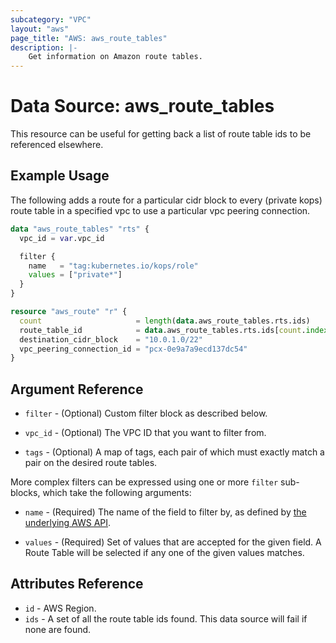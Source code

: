 ```yaml
---
subcategory: "VPC"
layout: "aws"
page_title: "AWS: aws_route_tables"
description: |-
    Get information on Amazon route tables.
---
```


# Data Source: aws_route_tables

This resource can be useful for getting back a list of route table ids to be referenced elsewhere.

## Example Usage

The following adds a route for a particular cidr block to every (private
kops) route table in a specified vpc to use a particular vpc peering
connection.

```terraform
data "aws_route_tables" "rts" {
  vpc_id = var.vpc_id

  filter {
    name   = "tag:kubernetes.io/kops/role"
    values = ["private*"]
  }
}

resource "aws_route" "r" {
  count                     = length(data.aws_route_tables.rts.ids)
  route_table_id            = data.aws_route_tables.rts.ids[count.index]
  destination_cidr_block    = "10.0.1.0/22"
  vpc_peering_connection_id = "pcx-0e9a7a9ecd137dc54"
}
```

## Argument Reference

* `filter` - (Optional) Custom filter block as described below.

* `vpc_id` - (Optional) The VPC ID that you want to filter from.

* `tags` - (Optional) A map of tags, each pair of which must exactly match
  a pair on the desired route tables.

More complex filters can be expressed using one or more `filter` sub-blocks,
which take the following arguments:

* `name` - (Required) The name of the field to filter by, as defined by
  [the underlying AWS API](http://docs.aws.amazon.com/AWSEC2/latest/APIReference/API_DescribeRouteTables.html).

* `values` - (Required) Set of values that are accepted for the given field.
  A Route Table will be selected if any one of the given values matches.

## Attributes Reference

* `id` - AWS Region.
* `ids` - A set of all the route table ids found. This data source will fail if none are found.
